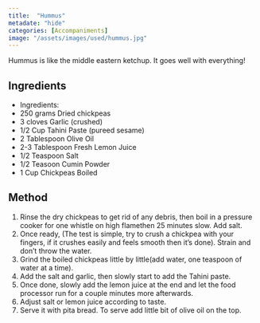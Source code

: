 ```yaml
---
title:  "Hummus"
metadate: "hide"
categories: [Accompaniments]
image: "/assets/images/used/hummus.jpg"
---
```


Hummus is like the middle eastern ketchup. It goes well with everything!  

## Ingredients

- Ingredients:
- 250 grams Dried chickpeas
- 3 cloves Garlic (crushed) 
- 1/2 Cup Tahini Paste (pureed sesame) 
- 2 Tablespoon Olive Oil 
- 2-3 Tablespoon Fresh Lemon Juice 
- 1/2 Teaspoon Salt
- 1/2 Teasoon Cumin Powder 
- 1 Cup Chickpeas Boiled 

## Method

1. Rinse the dry chickpeas to get rid of any debris, then boil in a pressure cooker for one whistle on high flamethen 25 minutes slow. Add salt.
2. Once ready, (The test is simple, try to crush a chickpea with your fingers, if it crushes easily and feels smooth then it’s done). Strain and don’t throw the water.
3. Grind the boiled chickpeas little by little(add water, one teaspoon of water at a time).
4. Add the salt and garlic, then slowly start to add the Tahini paste.
5. Once done, slowly add the lemon juice at the end and let the food processor run for a couple minutes more afterwards. 
6. Adjust salt or lemon juice according to taste.
6. Serve it with pita bread. To serve add little bit of olive oil on the top.


